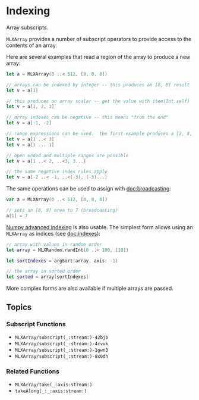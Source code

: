# Indexing

Array subscripts.

``MLXArray`` provides a number of subscript operators to provide access to the contents
of an array.

Here are several examples that read a region of the array to produce a new array:

```swift
let a = MLXArray(0 ..< 512, [8, 8, 8])

// arrays can be indexed by integer -- this produces an [8, 8] result
let v = a[1]

// this produces an array scalar -- get the value with item(Int.self)
let v = a[1, 2, 3]

// array indexes can be negative -- this means "from the end"
let v = a[-1, -2]

// range expressions can be used.  the first example produces a [2, 8, 8] result
let v = a[1 ..< 3]
let v = a[1 ... 1]

// open ended and multiple ranges are possible
let v = a[1 ..< 2, ..<3, 3...]

// the same negative index rules apply
let v = a[-2 ..< -1, ..<(-3), (-3)...]
```

The same operations can be used to assign with <doc:broadcasting>:

```swift
var a = MLXArray(0 ..< 512, [8, 8, 8])

// sets an [8, 8] area to 7 (broadcasting)
a[1] = 7
```

[Numpy advanced indexing](https://numpy.org/doc/stable/user/basics.indexing.html#integer-array-indexing)
is also usable.  The simplest form allows using an `MLXArray` as indices (see <doc:indexes>):

```swift
// array with values in random order
let array = MLXRandom.randInt(0 ..< 100, [10])

let sortIndexes = argSort(array, axis: -1)

// the array in sorted order
let sorted = array[sortIndexes]
```

More complex forms are also available if multiple arrays are passed.

## Topics

### Subscript Functions

- ``MLXArray/subscript(_:stream:)-42bjb``
- ``MLXArray/subscript(_:stream:)-4cvvk``
- ``MLXArray/subscript(_:stream:)-1gwn3``
- ``MLXArray/subscript(_:stream:)-8x0dh``

### Related Functions

- ``MLXArray/take(_:axis:stream:)``
- ``takeAlong(_:_:axis:stream:)``
